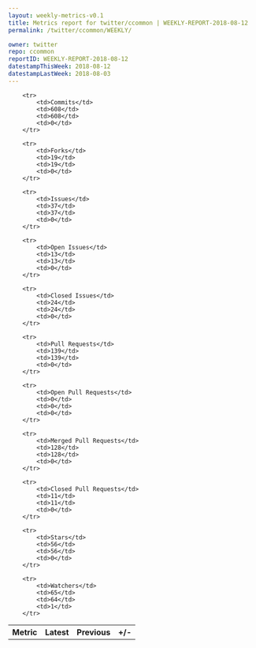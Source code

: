 ```yaml
---
layout: weekly-metrics-v0.1
title: Metrics report for twitter/ccommon | WEEKLY-REPORT-2018-08-12
permalink: /twitter/ccommon/WEEKLY/

owner: twitter
repo: ccommon
reportID: WEEKLY-REPORT-2018-08-12
datestampThisWeek: 2018-08-12
datestampLastWeek: 2018-08-03
---
```




<table style="width: 100%;">
    <tr>
        <th>Metric</th>
        <th>Latest</th>
        <th>Previous</th>
        <th>+/-</th>
    </tr>

        <tr>
            <td>Commits</td>
            <td>608</td>
            <td>608</td>
            <td>0</td>
        </tr>
        
        <tr>
            <td>Forks</td>
            <td>19</td>
            <td>19</td>
            <td>0</td>
        </tr>
        
        <tr>
            <td>Issues</td>
            <td>37</td>
            <td>37</td>
            <td>0</td>
        </tr>
        
        <tr>
            <td>Open Issues</td>
            <td>13</td>
            <td>13</td>
            <td>0</td>
        </tr>
        
        <tr>
            <td>Closed Issues</td>
            <td>24</td>
            <td>24</td>
            <td>0</td>
        </tr>
        
        <tr>
            <td>Pull Requests</td>
            <td>139</td>
            <td>139</td>
            <td>0</td>
        </tr>
        
        <tr>
            <td>Open Pull Requests</td>
            <td>0</td>
            <td>0</td>
            <td>0</td>
        </tr>
        
        <tr>
            <td>Merged Pull Requests</td>
            <td>128</td>
            <td>128</td>
            <td>0</td>
        </tr>
        
        <tr>
            <td>Closed Pull Requests</td>
            <td>11</td>
            <td>11</td>
            <td>0</td>
        </tr>
        
        <tr>
            <td>Stars</td>
            <td>56</td>
            <td>56</td>
            <td>0</td>
        </tr>
        
        <tr>
            <td>Watchers</td>
            <td>65</td>
            <td>64</td>
            <td>1</td>
        </tr>
        
</table>
